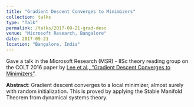 ```yaml
---
title: "Gradient Descent Converges to Minimizers"
collection: talks
type: "Talk"
permalink: /talks/2017-09-21-grad-desc
venue: "Microsoft Research, Bangalore"
date: 2017-09-21
location: "Bangalore, India"
---
```


Gave a talk in the Microsoft Research (MSR) - IISc theory reading group on the COLT 2016 paper by [Lee et al., “Gradient Descent Converges to Minimizers”](https://arxiv.org/abs/1602.04915).  

**Abstract**: Gradient descent converges to a local minimizer, almost surely with random initialization. This is proved by applying the Stable Manifold Theorem from dynamical systems theory.
